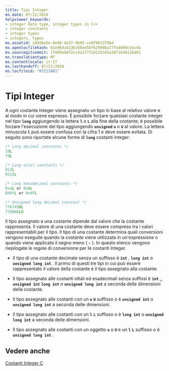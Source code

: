 ```yaml
---
title: Tipi Integer
ms.date: 07/22/2020
helpviewer_keywords:
- integer data type, integer types in C++
- integer constants
- integer types
- integers, types
ms.assetid: c8926a5e-0e98-4e37-9b05-ce97961379bd
ms.openlocfilehash: 61ed64c613bc88ed5bf62999ba77fa4090c1ec4a
ms.sourcegitcommit: 1f009ab0f2cc4a177f2d1353d5a38f164612bdb1
ms.translationtype: MT
ms.contentlocale: it-IT
ms.lasthandoff: 07/27/2020
ms.locfileid: "87211801"
---
```

# <a name="integer-types"></a>Tipi Integer

A ogni costante Integer viene assegnato un tipo in base al relativo valore e al modo in cui viene espresso. È possibile forzare qualsiasi costante integer nel tipo **`long`** aggiungendo la lettera **`l`** o **`L`** alla fine della costante; è possibile forzare l'esecuzione del tipo aggiungendo **`unsigned`** **`u`** o **`U`** al valore. La lettera minuscola **`l`** può essere confusa con la cifra 1 e deve essere evitata. Di seguito sono riportate alcune forme di **`long`** costanti integer:

```C
/* Long decimal constants */
10L
79L

/* Long octal constants */
012L
0115L

/* Long hexadecimal constants */
0xaL or 0xAL
0X4fL or 0x4FL

/* Unsigned long decimal constant */
776745UL
778866LU
```

Il tipo assegnato a una costante dipende dal valore che la costante rappresenta. Il valore di una costante deve essere compreso tra i valori rappresentabili per il tipo. Il tipo di una costante determina quali conversioni vengono eseguite quando la costante viene utilizzata in un'espressione o quando viene applicato il segno meno ( **`-`** ). In questo elenco vengono riepilogate le regole di conversione per le costanti Integer.

- Il tipo di una costante decimale senza un suffisso è **`int`** , **`long int`** o **`unsigned long int`** . Il primo di questi tre tipi in cui può essere rappresentato il valore della costante è il tipo assegnato alla costante.

- Il tipo assegnato alle costanti ottali ed esadecimali senza suffissi è **`int`** ,, **`unsigned int`** **`long int`** o **`unsigned long int`** a seconda delle dimensioni della costante.

- Il tipo assegnato alle costanti con un **`u`** **`U`** suffisso o è **`unsigned int`** o **`unsigned long int`** a seconda delle dimensioni.

- Il tipo assegnato alle costanti con un **`l`** **`L`** suffisso o è **`long int`** o **`unsigned long int`** a seconda delle dimensioni.

- Il tipo assegnato alle costanti con un oggetto **`u`** o **`U`** e un **`l`** **`L`** suffisso o è **`unsigned long int`** .

## <a name="see-also"></a>Vedere anche

[Costanti Integer C](../c-language/c-integer-constants.md)
